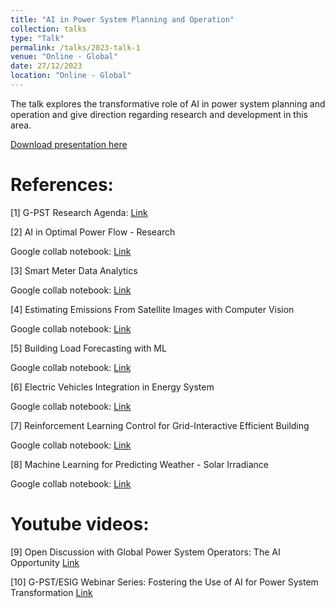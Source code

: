 ```yaml
---
title: "AI in Power System Planning and Operation"
collection: talks
type: "Talk"
permalink: /talks/2023-talk-1
venue: "Online - Global"
date: 27/12/2023
location: "Online - Global"
---
```


The talk explores the transformative role of AI in power system planning and operation and give direction regarding research and development in this area.

[Download presentation here](http://emesk.github.io/files/IEEE_Islamabad_2023-AI_Power_Systems.pdf)

References:
===============

[1] G-PST Research Agenda: [Link](https://globalpst.org/wp-content/uploads/042921G-PST-Research-Agenda-Master-Document-FINAL_updated.pdf)

[2] AI in Optimal Power Flow - Research

Google collab notebook: [Link](https://colab.research.google.com/drive/1hr9ON0CIoY18QM1PVP1ePBm1qbyq0ml7?usp=drive_link)

[3] Smart Meter Data Analytics

Google collab notebook: [Link](https://colab.research.google.com/github/bitstoenergy/iclr-tutorial/blob/main/SmartMeterDataAnalytics_Tutorial.ipynb#scrollTo=Pn47oVPgvVzx
)

[4] Estimating Emissions From Satellite Images with Computer Vision

Google collab notebook: [Link](https://colab.research.google.com/drive/1bkOTSrVKMaxsG938R_TFawiOyAvajnSl?usp=sharing#scrollTo=13i7KQ9t-CV8
)

[5] Building Load Forecasting with ML

Google collab notebook: [Link](https://colab.research.google.com/drive/1ZWpJY03xLIsUrlOzgTNHemKyLatMgKrp?usp=sharing
)

[6] Electric Vehicles Integration in Energy System

Google collab notebook: [Link](https://colab.research.google.com/drive/1xMnL-MMlYaQJpuIe70aga5zcqEFm_hn-?usp=sharing#scrollTo=dzeHYa5GCxN7
)

[7] Reinforcement Learning Control for Grid-Interactive Efficient Building

Google collab notebook: [Link](https://colab.research.google.com/drive/1rZn6qLEIHMlu2iwNl1jKqvcEet8lS33A#scrollTo=dzeHYa5GCxN7)

[8] Machine Learning for Predicting Weather - Solar Irradiance

Google collab notebook: [Link](https://colab.research.google.com/drive/1dQ_V5-y1ieRqrpTG4po_Kx_D8NvZwRyK?usp=sharing#scrollTo=13i7KQ9t-CV8)

Youtube videos:
===============

[9] Open Discussion with Global Power System Operators: The AI Opportunity [Link](https://www.youtube.com/watch?v=wr30Cvx4VVQ)

[10] G-PST/ESIG Webinar Series: Fostering the Use of AI for Power System Transformation [Link](https://www.youtube.com/watch?v=3uoolwjuSCI)
